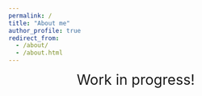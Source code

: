 ```yaml
---
permalink: /
title: "About me"
author_profile: true
redirect_from: 
  - /about/
  - /about.html
---
```





<div style="text-align: center; font-size: 2em;">
  Work in progress!
</div>